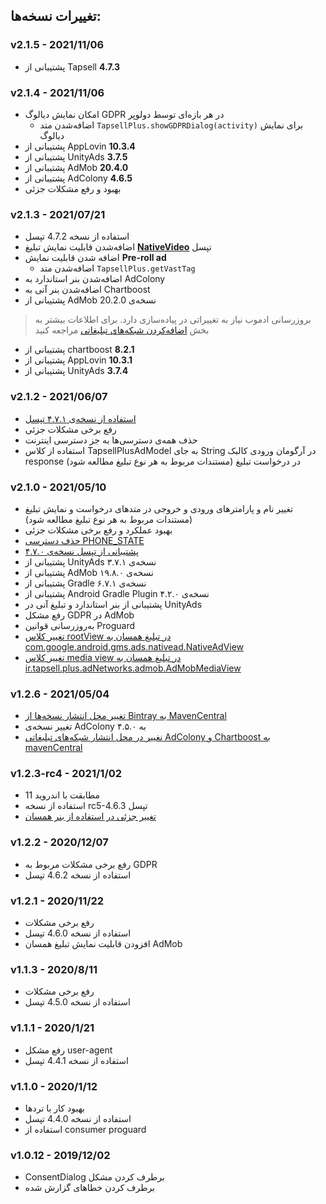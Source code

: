 ## تغییرات نسخه‌ها:

### v2.1.5 - 2021/11/06
* پشتیبانی از Tapsell **4.7.3**

### v2.1.4 - 2021/11/06
* امکان نمایش دیالوگ GDPR در هر بازه‌ای توسط دولوپر
    - اضافه‌شدن متد `TapsellPlus.showGDPRDialog(activity)` برای نمایش دیالوگ
* پشتیبانی از AppLovin **10.3.4**
* پشتیبانی از UnityAds **3.7.5**
* پشتیبانی از AdMob **20.4.0**
* پشتیبانی از AdColony **4.6.5**
* بهبود و رفع مشکلات جزئی

### v2.1.3 - 2021/07/21
* استفاده از نسخه 4.7.2 تپسل
* اضافه‌شدن قابلیت نمایش تبلیغ [**NativeVideo**](/plus-sdk/android/native-vid/index.html) تپسل
* اضافه شدن قابلیت نمایش **Pre-roll ad**
  - اضافه‌شدن متد `TapsellPlus.getVastTag`
* اضافه‌شدن بنر استاندارد به AdColony
* اضافه‌شدن بنر آنی به Chartboost
* پشتیبانی از AdMob نسخه‌ی 20.2.0  

> بروزرسانی ادموب نیاز به تغییراتی در پیاده‌سازی دارد. برای اطلاعات بیشتر به بخش [اضافه‌کردن شبکه‌های تبلیغاتی](/plus-sdk/android/add-adnetworks/index.html) مراجعه کنید

* پشتیبانی از chartboost **8.2.1**
* پشتیبانی از AppLovin **10.3.1**
* پشتیبانی از UnityAds **3.7.4**


### v2.1.2 - 2021/06/07
* [استفاده از نسخه‌ی ۴.۷.۱ تپسل](https://docs.tapsell.ir/tapsell-sdk/android/main/#v471---20210602)
* رفع برخی مشکلات جزئی
* حذف همه‌ی دسترسی‌ها به جز دسترسی اینترنت
* استفاده از کلاس TapsellPlusAdModel به جای String در آرگومان ورودی کالبک response در درخواست تبلیغ (مستندات مربوط به هر نوع تبلیغ مطالعه شود)

### v2.1.0 - 2021/05/10
* تغییر نام و پارامترهای ورودی و خروجی در متدهای درخواست و نمایش تبلیغ (مستندات مربوط به هر نوع تبلیغ مطالعه شود)
* بهبود عملکرد و رفع برخی مشکلات جزئی
* [حذف دسترسی PHONE_STATE](https://docs.tapsell.ir/plus-sdk/android/initialize/#%D8%AF%D8%B3%D8%AA%D8%B1%D8%B3%DB%8C%D9%87%D8%A7)
* [پشتیبانی از تپسل نسخه‌ی ۴.۷.۰](https://docs.tapsell.ir/tapsell-sdk/android/main/#v470---20210510)
* پشتیبانی از UnityAds نسخه‌ی ۳.۷.۱
* پشتیبانی از AdMob نسخه‌ی ۱۹.۸.۰
* پشتیبانی از Gradle نسخه‌ی ۶.۷.۱
* پشتیبانی از Android Gradle Plugin نسخه‌ی ۴.۲.۰
* پشتیبانی از بنر استاندارد و تبلیغ آنی در UnityAds
* رفع مشکل GDPR در AdMob
* به‌روزرسانی قوانین Proguard
* [تغییر کلاس rootView در تبلیغ همسان به com.google.android.gms.ads.nativead.NativeAdView](https://docs.tapsell.ir/plus-sdk/android/native/#%D8%B3%D8%A7%D8%AE%D8%AA-adholder)
* [تغییر کلاس media view در تبلیغ همسان به ir.tapsell.plus.adNetworks.admob.AdMobMediaView](https://docs.tapsell.ir/plus-sdk/android/native/#%D8%B3%D8%A7%D8%AE%D8%AA-adholder)

### v1.2.6 - 2021/05/04
* [تغییر محل انتشار نسخه‌ها از Bintray به MavenCentral](https://docs.tapsell.ir/plus-sdk/android/initialize/#%D8%AA%D9%86%D8%B8%DB%8C%D9%85%D8%A7%D8%AA-gradle)
* تغییر نسخه‌ی AdColony به ۴.۵.۰
* [نغییر در محل انتشار شبکه‌های تبلیغاتی AdColony و Chartboost به mavenCentral](https://docs.tapsell.ir/plus-sdk/android/add-adnetworks/#%D8%AA%D9%86%D8%B8%DB%8C%D9%85%D8%A7%D8%AA-gradle)

### v1.2.3-rc4 - 2021/1/02
* مطابقت با اندروید 11
* استفاده از نسخه rc5-4.6.3 تپسل
* [تغییر جزئی در استفاده از بنر همسان](https://docs.tapsell.ir/plus-sdk/android/native/#%D8%B3%D8%A7%D8%AE%D8%AA-adholder)

### v1.2.2 - 2020/12/07
* رفع برخی مشکلات مربوط به GDPR
* استفاده از نسخه 4.6.2 تپسل

### v1.2.1 - 2020/11/22
* رفع برخی مشکلات
* استفاده از نسخه 4.6.0 تپسل
* افزودن قابلیت نمایش تبلیغ همسان AdMob

### v1.1.3 - 2020/8/11
* رفع برخی مشکلات
* استفاده از نسخه 4.5.0 تپسل

### v1.1.1 - 2020/1/21
* رفع مشکل user-agent
* استفاده از نسخه 4.4.1 تپسل

### v1.1.0 - 2020/1/12
* بهبود کار با تردها
* استفاده از نسخه 4.4.0 تپسل
* استفاده از consumer proguard

### v1.0.12 - 2019/12/02
* ConsentDialog برطرف کردن مشکل
* برطرف کردن خطاهای گزارش شده